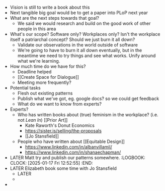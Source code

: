 - Vision is still to write a book about this
- Next tangible big goal would be to get a paper into PLoP next year
- What are the next steps towards that goal?
	- We said we would research and build on the good work of other people in this area
- What's our scope? Software only? Workplaces only? Isn't the workplace itself a patriarchal concept? Should we just burn it all down?
	- Validate our observations in the world outside of software
	- We're going to have to burn it all down eventually, but in the meantime we need to try things and see what works. Unify around what we're learning.
- How much time do we have for this?
	- Deadline helped
	- [[Create Space for Dialogue]]
	- Meeting more frequently?
- Potential tasks
	- Flesh out existing patterns
	- Publish what we've got, eg. google docs? so we could get feedback
	- What do we want to know from experts?
- Experts?
	- Who has written books about (true) feminism in the workplace? (i.e. not *Lean In*) [[Prior Art]]
		- Kate Raworth's Donut Economics
		- https://sister.is/selling/the-proposals
		- [[Jo Stansfield]]
	- People who have written about [[Equitable Design]]
		- https://www.linkedin.com/in/albanvillamil/
		- https://www.linkedin.com/in/shanaechapman/
- LATER Matt try and publish our patterns somewhere.
  :LOGBOOK:
  CLOCK: [2025-01-17 Fri 12:52:55]
  :END:
- LATER Elizabeth book some time with Jo Stansfield
	- LATER
	-
-